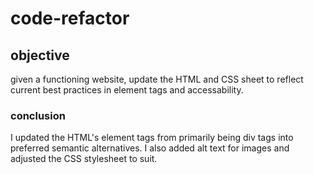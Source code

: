 # code-refactor

## objective

given a functioning website, update the HTML and CSS sheet to reflect current best practices in element tags and accessability.

### conclusion

I updated the HTML's element tags from primarily being div tags into preferred semantic alternatives. I also added alt text for images and adjusted the CSS stylesheet to suit.
